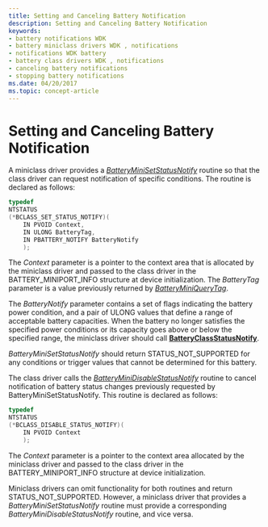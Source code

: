 ```yaml
---
title: Setting and Canceling Battery Notification
description: Setting and Canceling Battery Notification
keywords:
- battery notifications WDK
- battery miniclass drivers WDK , notifications
- notifications WDK battery
- battery class drivers WDK , notifications
- canceling battery notifications
- stopping battery notifications
ms.date: 04/20/2017
ms.topic: concept-article
---
```


# Setting and Canceling Battery Notification

A miniclass driver provides a [*BatteryMiniSetStatusNotify*](/windows/win32/api/batclass/nc-batclass-bclass_set_status_notify_callback) routine so that the class driver can request notification of specific conditions. The routine is declared as follows:

```cpp
typedef
NTSTATUS
(*BCLASS_SET_STATUS_NOTIFY)(
    IN PVOID Context,
    IN ULONG BatteryTag,
    IN PBATTERY_NOTIFY BatteryNotify
    );
```

The *Context* parameter is a pointer to the context area that is allocated by the miniclass driver and passed to the class driver in the BATTERY\_MINIPORT\_INFO structure at device initialization. The *BatteryTag* parameter is a value previously returned by [*BatteryMiniQueryTag*](/windows/win32/api/batclass/nc-batclass-bclass_query_tag_callback).

The *BatteryNotify* parameter contains a set of flags indicating the battery power condition, and a pair of ULONG values that define a range of acceptable battery capacities. When the battery no longer satisfies the specified power conditions or its capacity goes above or below the specified range, the miniclass driver should call [**BatteryClassStatusNotify**](/windows/win32/api/batclass/nf-batclass-batteryclassstatusnotify).

*BatteryMiniSetStatusNotify* should return STATUS\_NOT\_SUPPORTED for any conditions or trigger values that cannot be determined for this battery.

The class driver calls the [*BatteryMiniDisableStatusNotify*](/windows/win32/api/batclass/nc-batclass-bclass_disable_status_notify_callback) routine to cancel notification of battery status changes previously requested by BatteryMiniSetStatusNotify. This routine is declared as follows:

```cpp
typedef
NTSTATUS
(*BCLASS_DISABLE_STATUS_NOTIFY)(
    IN PVOID Context
    );
```

The *Context* parameter is a pointer to the context area allocated by the miniclass driver and passed to the class driver in the BATTERY\_MINIPORT\_INFO structure at device initialization.

Miniclass drivers can omit functionality for both routines and return STATUS\_NOT\_SUPPORTED. However, a miniclass driver that provides a *BatteryMiniSetStatusNotify* routine must provide a corresponding *BatteryMiniDisableStatusNotify* routine, and vice versa.
